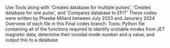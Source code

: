 Use Tools along with 'Creates database for multiple pulses', 'Creates database for one pulse', and 'Compares database to EFIT'
These codes were written by Phoebe Millard between July 2023 and Janurary 2024
Overview of each file in this Final codes branch:
Tools: Python file containing all of the functions required to identify unstable modes from JET magnetic data, determine their toroidal mode number and q value, and output this to a database

